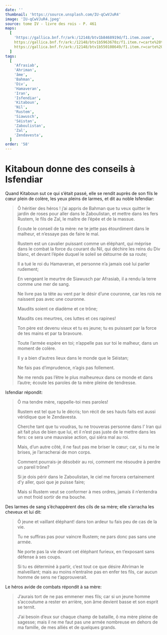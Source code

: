 ```yaml
---
date: ''
thumbnail: 'https://source.unsplash.com/IU-qCwVJuR4'
image: 'IU-qCwVJuR4.jpeg'
source: tome IV - livre des rois - P. 461
maps:
  [
    'https://gallica.bnf.fr/ark:/12148/btv1b8468919d/f1.item.zoom',
    https://gallica.bnf.fr/ark:/12148/btv1b5963670z/f1.item.r=carte%20touran.zoom,
    https://gallica.bnf.fr/ark:/12148/btv1b550108649/f1.item.r=carte%20touran.zoom,
  ]
tags:
  [
    'Afrasiab',
    'Ahriman',
    'âme',
    'Bahman',
    'Div',
    'Hamaveran',
    'Iran',
    'Isfendiar',
    'Kitaboun',
    'Nil',
    'Rustem',
    'Siawusch',
    'Séistan',
    'Zaboulistan',
    'Zal',
    'Zendavesta',
  ]
order: '58'
---
```


# Kitaboun donne des conseils à Isfendiar

Quand Kitaboun sut ce qui s’était passé, elle se rendit auprès de son fils le cœur plein de colère, les yeux pleins de larmes, et dit au noble Isfendiar:

> Ô héritier des héros ! j’ai appris de Bahman que tu veux quitter le jardin de roses pour aller dans le Zaboulistan, et mettre dans les fers Rustem, le fils de Zal, le maître de l’épée et de la massue.
>
> Écoute le conseil de ta mère: ne te jette pas étourdiment dans le malheur, et n’essaye pas de faire le mal.
>
> Rustem est un cavalier puissant comme un éléphant, qui méprise dans le combat la force du courant du Nil, qui déchire les reins du Div blanc, et devant l’épée duquel le soleil se détourne de sa route;
>
> Il a tué le roi du Hamaveran, et personne n’a jamais osé lui parler rudement;
>
> En vengeant le meurtre de Siawusch par Afrasiab, il a rendu la terre comme une mer de sang.
>
> Ne livre pas ta tête au vent par le désir d’une couronne, car les rois ne naissent pas avec une couronne.
>
> Maudits soient ce diadème et ce trône;
>
> Maudits ces meurtres, ces luttes et ces rapines!
>
> Ton père est devenu vieux et tu es jeune; tu es puissant par la force de tes mains et par ta bravoure.
>
> Toute l’armée espère en toi; n’appelle pas sur toi le malheur, dans un moment de colère.
>
> Il y a bien d’autres lieux dans le monde que le Séistan;
>
> Ne fais pas d’imprudence, n’agis pas follement.
>
> Ne me rends pas l’être le plus malheureux dans ce monde et dans l’autre; écoute les paroles de ta mère pleine de tendresse.

Isfendiar répondit:

> Ô ma tendre mère, rappelle-toi mes paroles!
>
> Rustem est tel que tu le décris; ton récit de ses hauts faits est aussi véridique que le Zendavesta.
>
> Cherche tant que tu voudras, tu ne trouveras personne dans l’ Iran qui ait fait plus de bien que lui, et il n’est pas juste de le mettre dans les fers: ce sera une mauvaise action, qui siéra mal au roi.
>
> Mais, d’un autre côté, il ne faut pas me briser le cœur; car, si tu me le brises, je l’arracherai de mon corps.
>
> Comment pourrais-je désobéir au roi, comment me résoudre à perdre un pareil trône?
>
> Si je dois périr dans le Zaboulistan, le ciel me forcera certainement d’y aller, quoi que je puisse faire;
>
> Mais si Rustem veut se conformer à mes ordres, jamais il n’entendra un mot froid sortir de ma bouche.

Des larmes de sang s’échappèrent des cils de sa mère; elle s’arracha les cheveux et lui dit:

> Ô jeune et vaillant éléphant! dans ton ardeur tu fais peu de cas de la vie.
>
> Tu ne suffiras pas pour vaincre Rustem; ne pars donc pas sans une armée.
>
> Ne porte pas la vie devant cet éléphant furieux, en t’exposant sans défense à ses coups.
>
> Si tu es déterminé à partir, c’est tout ce que désire Ahriman le malveillant; mais au moins n’entraîne pas en enfer tes fils, car aucun homme de sens ne t’approuverait.

Le héros avide de combats répondit à sa mère:

> J’aurais tort de ne pas emmener mes fils; car si un jeune homme s’accoutume a rester en arrière, son âme devient basse et son esprit se ternit.
>
> J’ai besoin d’eux sur chaque champ de bataille, ô ma mère pleine de sagesse; mais il ne me faut pas une armée nombreuse en dehors de ma famille, de mes alliés et de quelques grands.

